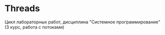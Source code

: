 # Threads
Цикл лабораторных работ, дисциплина "Системное программирование" (3 курс, работа с потоками)
